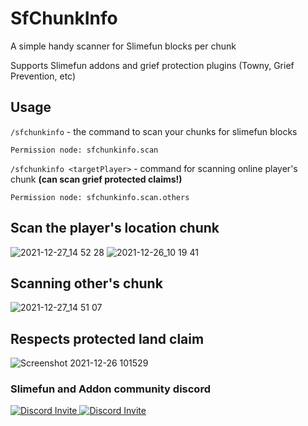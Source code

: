 # SfChunkInfo
A simple handy scanner for Slimefun blocks per chunk

Supports Slimefun addons and grief protection plugins (Towny, Grief Prevention, etc)

## Usage
```/sfchunkinfo``` - the command to scan your chunks for slimefun blocks

```Permission node: sfchunkinfo.scan```

```/sfchunkinfo <targetPlayer>``` - command for scanning online player's chunk **(can scan grief protected claims!)**

```Permission node: sfchunkinfo.scan.others```


## Scan the player's location chunk
![2021-12-27_14 52 28](https://user-images.githubusercontent.com/88238718/147443638-bb3d7eeb-1f3a-4fcb-9156-9f48c9e41274.png)
![2021-12-26_10 19 41](https://user-images.githubusercontent.com/88238718/147397285-f9588279-9f7f-4d6c-ba5b-c9f9b101c77d.png)

## Scanning other's chunk
![2021-12-27_14 51 07](https://user-images.githubusercontent.com/88238718/147443631-e4f96665-527e-43ff-87b2-89c9df5ac788.png)

## Respects protected land claim 
![Screenshot 2021-12-26 101529](https://user-images.githubusercontent.com/88238718/147397288-5a8070bf-6b81-4e2d-abce-8a8c3e747172.png)

### Slimefun and Addon community discord
<p>
  <a href="https://discord.gg/slimefun">
    <img src="https://discordapp.com/api/guilds/565557184348422174/widget.png?style=banner3" alt="Discord Invite"/>
  </a>
  <a href="https://discord.gg/SqD3gg5SAU">
    <img src="https://discordapp.com/api/guilds/809178621424041997/widget.png?style=banner3" alt="Discord Invite"/>
  </a>
</p>
